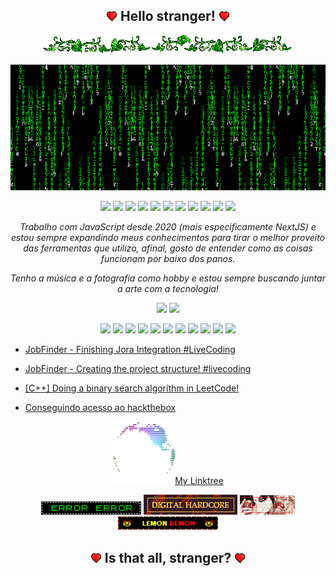 <h2 align="center"><img src='/assets/tiny_heart.gif' /> Hello stranger! <img src='/assets/tiny_heart.gif' /></h2>

<p align="center"><img src="/assets/faedivider.gif" /></p>
<p align="center"><img src="/assets/matrixcode.gif" /></p>

<p align="center">
    <img src="https://img.shields.io/static/v1?label=%20&message=%20&color=007700&style=for-the-badge" />
    <img src="https://img.shields.io/static/v1?label=%20&message=%20&color=008800&style=for-the-badge" />
    <img src="https://img.shields.io/static/v1?label=%20&message=%20&color=009900&style=for-the-badge" />
    <img src="https://img.shields.io/static/v1?label=%20&message=%20&color=00aa00&style=for-the-badge" />
    <img src="https://img.shields.io/static/v1?label=%20&message=%20&color=00bb00&style=for-the-badge" />
    <a href="https://www.linkedin.com/in/rcovery/"><img src="https://img.shields.io/static/v1?label=%20&message=A%20little%20bit%20about%20myself&color=00cc00&style=for-the-badge"/></a>
    <img src="https://img.shields.io/static/v1?label=%20&message=%20&color=00bb00&style=for-the-badge" />
    <img src="https://img.shields.io/static/v1?label=%20&message=%20&color=00aa00&style=for-the-badge" />
    <img src="https://img.shields.io/static/v1?label=%20&message=%20&color=009900&style=for-the-badge" />
    <img src="https://img.shields.io/static/v1?label=%20&message=%20&color=008800&style=for-the-badge" />
    <img src="https://img.shields.io/static/v1?label=%20&message=%20&color=007700&style=for-the-badge" />
</p>

<i><p align="center">Trabalho com JavaScript desde 2020 (mais especificamente NextJS) e estou sempre expandindo meus conhecimentos para tirar o melhor proveito das ferramentas que utilizo, afinal, gosto de entender como as coisas funcionam por baixo dos panos.</p>

<p align="center">Tenho a música e a fotografia como hobby e estou sempre buscando juntar a arte com a tecnologia!</p></i>

<p align="center">
    <img src="https://github-readme-stats.vercel.app/api?username=rcovery&hide_title=true&hide_border=true&show_icons=true&include_all_commits=true&count_private=true&line_height=21&text_color=000&icon_color=000&bg_color=0,61ed6f,d442ed&theme=graywhite" width="445" />
    <img src="https://github-readme-stats.vercel.app/api/top-langs/?username=rcovery&hide=html&layout=compact&hide_title=true&hide_border=true&langs_count=6&text_color=000&icon_color=fff&bg_color=0,d442ed,61ed6f&theme=graywhite" />
</p>

<p align="center">
    <img src="https://img.shields.io/static/v1?label=%20&message=%20&color=770077&style=for-the-badge" />
    <img src="https://img.shields.io/static/v1?label=%20&message=%20&color=880088&style=for-the-badge" />
    <img src="https://img.shields.io/static/v1?label=%20&message=%20&color=990099&style=for-the-badge" />
    <img src="https://img.shields.io/static/v1?label=%20&message=%20&color=aa00aa&style=for-the-badge" />
    <img src="https://img.shields.io/static/v1?label=%20&message=%20&color=bb00bb&style=for-the-badge" />
    <a href="https://www.youtube.com/@rcovery"><img src="https://img.shields.io/static/v1?label=%20&message=Check%20out%20my%20latest%20videos!&color=cc00cc&style=for-the-badge"/></a>
    <img src="https://img.shields.io/static/v1?label=%20&message=%20&color=bb00bb&style=for-the-badge" />
    <img src="https://img.shields.io/static/v1?label=%20&message=%20&color=aa00aa&style=for-the-badge" />
    <img src="https://img.shields.io/static/v1?label=%20&message=%20&color=990099&style=for-the-badge" />
    <img src="https://img.shields.io/static/v1?label=%20&message=%20&color=880088&style=for-the-badge" />
    <img src="https://img.shields.io/static/v1?label=%20&message=%20&color=770077&style=for-the-badge" />
</p>

<!-- YOUTUBE:START -->
 * [JobFinder - Finishing Jora Integration #LiveCoding](https://www.youtube.com/watch?v=6u86J3-AAhY) 

 * [JobFinder - Creating the project structure! #livecoding](https://www.youtube.com/watch?v=Eo_32t8ORBg) 

 * [[C++] Doing a binary search algorithm in LeetCode!](https://www.youtube.com/watch?v=BimGRxT6U_4) 

 * [Conseguindo acesso ao hackthebox](https://www.youtube.com/watch?v=MCqIKDEmogM) 
<!-- YOUTUBE:END -->

<p align="center"><a href="https://linktr.ee/rcovery"><img width="100px" height="100px" title="Checkout my linktree!" src="/assets/earth.gif" />My Linktree</a></p>

<p align="center">
    <img src="/assets/badges/error.gif" />
    <img src="/assets/badges/digitalhardcore.gif" />
    <img src="/assets/badges/biologicalslicer.gif" />
    <img src="/assets/badges/lemondemon.gif" />
</p>

<h2 align="center"><img src='/assets/tiny_heart.gif' /> Is that all, stranger? <img src='/assets/tiny_heart.gif' /></h2>
